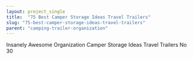 ```yaml
---
layout: project_single
title:  "75 Best Camper Storage Ideas Travel Trailers"
slug: "75-best-camper-storage-ideas-travel-trailers"
parent: "camping-trailer-organization"
---
```

Insanely Awesome Organization Camper Storage Ideas Travel Trailers No 30